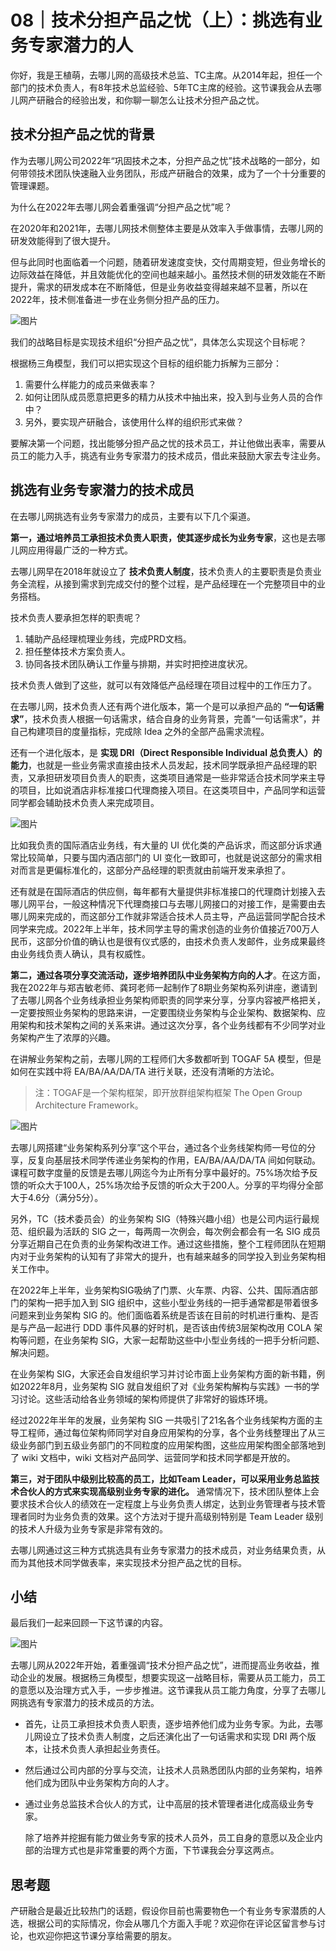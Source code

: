 # 08｜技术分担产品之忧（上）：挑选有业务专家潜力的人
你好，我是王植萌，去哪儿网的高级技术总监、TC主席。从2014年起，担任一个部门的技术负责人，有8年技术总监经验、5年TC主席的经验。这节课我会从去哪儿网产研融合的经验出发，和你聊一聊怎么让技术分担产品之忧。

## 技术分担产品之忧的背景

作为去哪儿网公司2022年“巩固技术之本，分担产品之忧”技术战略的一部分，如何带领技术团队快速融入业务团队，形成产研融合的效果，成为了一个十分重要的管理课题。

为什么在2022年去哪儿网会着重强调“分担产品之忧”呢？

在2020年和2021年，去哪儿网技术侧整体主要是从效率入手做事情，去哪儿网的研发效能得到了很大提升。

但与此同时也面临着一个问题，随着研发速度变快，交付周期变短，但业务增长的边际效益在降低，并且效能优化的空间也越来越小。虽然技术侧的研发效能在不断提升，需求的研发成本在不断降低，但是业务收益变得越来越不显著，所以在2022年，技术侧准备进一步在业务侧分担产品的压力。

![图片](images/605018/dc2b827c9713577b78d6fb9916c0906f.png)

我们的战略目标是实现技术组织“分担产品之忧”，具体怎么实现这个目标呢？

根据杨三角模型，我们可以把实现这个目标的组织能力拆解为三部分：

1. 需要什么样能力的成员来做表率？
2. 如何让团队成员愿意把更多的精力从技术中抽出来，投入到与业务人员的合作中？
3. 另外，要实现产研融合，该使用什么样的组织形式来做？

要解决第一个问题，找出能够分担产品之忧的技术员工，并让他做出表率，需要从员工的能力入手，挑选有业务专家潜力的技术成员，借此来鼓励大家去专注业务。

## **挑选有业务专家潜力的技术成员**

在去哪儿网挑选有业务专家潜力的成员，主要有以下几个渠道。

**第一，通过培养员工承担技术负责人职责，使其逐步成长为业务专家**，这也是去哪儿网应用得最广泛的一种方式。

去哪儿网早在2018年就设立了 **技术负责人制度**，技术负责人的主要职责是负责业务全流程，从接到需求到完成交付的整个过程，是产品经理在一个完整项目中的业务搭档。

技术负责人要承担怎样的职责呢？

1. 辅助产品经理梳理业务线，完成PRD文档。
2. 担任整体技术方案负责人。
3. 协同各技术团队确认工作量与排期，并实时把控进度状况。

技术负责人做到了这些，就可以有效降低产品经理在项目过程中的工作压力了。

在去哪儿网，技术负责人还有两个进化版本，第一个是可以承担产品的 **“一句话需求”**，技术负责人根据一句话需求，结合自身的业务背景，完善“一句话需求”，并自己构建项目的度量指标，完成除 Idea 之外的全部产品需求流程。

还有一个进化版本，是 **实现 DRI（Direct Responsible Individual 总负责人）的能力**，也就是一些业务需求直接由技术人员发起，技术同学既承担产品经理的职责，又承担研发项目负责人的职责，这类项目通常是一些非常适合技术同学来主导的项目，比如说酒店非标准接口代理商接入项目。在这类项目中，产品同学和运营同学都会辅助技术负责人来完成项目。

![图片](images/605018/ec23fa92c7c80574ffc50cf210a6ea17.png)

比如我负责的国际酒店业务线，有大量的 UI 优化类的产品诉求，而这部分诉求通常比较简单，只要与国内酒店部门的 UI 变化一致即可，也就是说这部分的需求相对而言是更偏标准化的，这部分产品经理的职责就由前端开发来承担了。

还有就是在国际酒店的供应侧，每年都有大量提供非标准接口的代理商计划接入去哪儿网平台，一般这种情况下代理商接口与去哪儿网接口的对接工作，是需要由去哪儿网来完成的，而这部分工作就非常适合技术人员主导，产品运营同学配合技术同学来完成。2022年上半年，技术同学主导的需求创造的业务价值接近700万人民币，这部分价值的确认也是很有仪式感的，由技术负责人发邮件，业务成果最终由业务线负责人确认，具有权威性。

**第二，通过各项分享交流活动，逐步培养团队中业务架构方向的人才**。在这方面，我在2022年与郑吉敏老师、龚珂老师一起制作了8期业务架构系列讲座，邀请到了去哪儿网各个业务线承担业务架构师职责的同学来分享，分享内容被严格把关，一定要按照业务架构的思路来讲，一定要围绕业务架构与企业架构、数据架构、应用架构和技术架构之间的关系来讲。通过这次分享，各个业务线都有不少同学对业务架构产生了浓厚的兴趣。

在讲解业务架构之前，去哪儿网的工程师们大多数都听到 TOGAF 5A 模型，但是如何在实践中将 EA/BA/AA/DA/TA 进行关联，还没有清晰的方法论。

> 注：TOGAF是一个架构框架，即开放群组架构框架 The Open Group Architecture Framework。

![图片](images/605018/38c7e54ef43f86383b9103ed74f65f75.png)

去哪儿网搭建“业务架构系列分享”这个平台，通过各个业务线架构师一号位的分享，反复向基层技术同学传递业务架构的作用，EA/BA/AA/DA/TA 间如何联动。课程可数字度量的反馈是去哪儿网迄今为止所有分享中最好的。75%场次给予反馈的听众大于100人，25%场次给予反馈的听众大于200人。分享的平均得分全部大于4.6分（满分5分）。

另外，TC（技术委员会）的业务架构 SIG（特殊兴趣小组）也是公司内运行最规范、组织最为活跃的 SIG 之一，每两周一次例会，每次例会都会有一名 SIG 成员分享近期自己在负责的业务架构改进工作。通过这些措施，整个工程师团队在短期内对于业务架构的认知有了非常大的提升，也有越来越多的同学投入到业务架构相关工作中。

在2022年上半年，业务架构SIG吸纳了门票、火车票、内容、公共、国际酒店部门的架构一把手加入到 SIG 组织中，这些小型业务线的一把手通常都是带着很多问题来到业务架构 SIG 的。他们面临着系统是否该在目前的时机进行重构、是否是与产品一起进行 DDD 事件风暴的好时机，是否该由传统3层架构改用 COLA 架构等问题，在业务架构 SIG，大家一起帮助这些中小型业务线的一把手分析问题、解决问题。

在业务架构 SIG，大家还会自发组织学习并讨论市面上业务架构方面的新书籍，例如2022年8月，业务架构 SIG 就自发组织了对《业务架构解构与实践》一书的学习讨论。这些活动给各业务领域的架构师提供了非常好的锻炼环境。

经过2022年半年的发展，业务架构 SIG 一共吸引了21名各个业务线架构方面的主导工程师，通过每位架构师同学对自身应用架构的分享，各个业务线整理出了从三级业务部门到五级业务部门的不同粒度的应用架构图，这些应用架构图全部落地到了 wiki 文档中，wiki 文档对产品同学、运营同学和技术同学都是开放的。

**第三，对于团队中级别比较高的员工，比如Team Leader，可以采用业务总监技术合伙人的方式来实现高级别业务专家的进化。** 通常情况下，技术团队整体上会要求技术合伙人的绩效在一定程度上与业务负责人绑定，达到业务管理者与技术管理者同时为业务负责的效果。这个方法对于提升高级别特别是 Team Leader 级别的技术人升级为业务专家是非常有效的。

去哪儿网通过这三种方式挑选具有业务专家潜力的技术成员，对业务结果负责，从而为其他技术同学做表率，来实现技术分担产品之忧的目标。

## 小结

最后我们一起来回顾一下这节课的内容。

![图片](images/605018/0d663399675a0194c85f9f848b9b7607.jpg)

去哪儿网从2022年开始，着重强调“技术分担产品之忧”，进而提高业务收益，推动企业的发展。根据杨三角模型，想要实现这一战略目标，需要从员工能力，员工的意愿以及治理方式入手，一步步推进。这节课我从员工能力角度，分享了去哪儿网挑选有专家潜力的技术成员的方法。

- 首先，让员工承担技术负责人职责，逐步培养他们成为业务专家。为此，去哪儿网设立了技术负责人制度，之后还演化出了一句话需求和实现 DRI 两个版本，让技术负责人承担起业务责任。
- 然后通过公司内部的分享与交流，让技术人员熟悉团队内部的业务架构，培养他们成为团队中业务架构方向的人才。
- 通过业务总监技术合伙人的方式，让中高层的技术管理者进化成高级业务专家。


  除了培养并挖掘有能力做业务专家的技术人员外，员工自身的意愿以及企业内部的治理方式也是非常重要的两个方面，下节课我会分享这两点。

## 思考题

产研融合是最近比较热门的话题，假设你目前也需要物色一个有业务专家潜质的人选，根据公司的实际情况，你会从哪几个方面入手呢？欢迎你在评论区留言参与讨论，也欢迎你把这节课分享给需要的朋友。